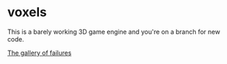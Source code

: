 # voxels
This is a barely working 3D game engine and you're on a branch for new code.

[The gallery of failures](https://imgur.com/a/xWgLXV2)
